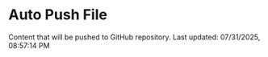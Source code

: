 # Auto Push File

Content that will be pushed to GitHub repository.
Last updated: 07/31/2025, 08:57:14 PM